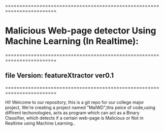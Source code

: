 ========================================================================

# Malicious Web-page detector Using Machine Learning (In Realtime):

=======================================================================+

## file Version: featureXtractor ver0.1

========================================================================

HI! Welcome to our repository,
this is a git repo for our college major project, We're creating a project named "MalWD",this peice of code,using diffirent techonologies,
acts as program which can act as a Binary Classifier, which detects if a certain web-page is Malicious or Not in Realtime using Machine Learning..
